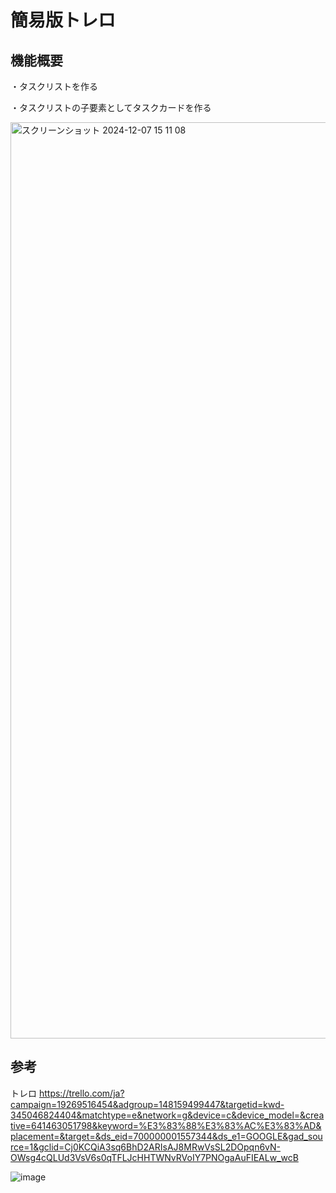 # 簡易版トレロ

## 機能概要

・タスクリストを作る

・タスクリストの子要素としてタスクカードを作る

<img width="1466" alt="スクリーンショット 2024-12-07 15 11 08" src="https://github.com/user-attachments/assets/4b0c2e0c-2fec-4604-91a5-0bc4c09a8ad5">


## 参考
トレロ
https://trello.com/ja?campaign=19269516454&adgroup=148159499447&targetid=kwd-345046824404&matchtype=e&network=g&device=c&device_model=&creative=641463051798&keyword=%E3%83%88%E3%83%AC%E3%83%AD&placement=&target=&ds_eid=700000001557344&ds_e1=GOOGLE&gad_source=1&gclid=Cj0KCQiA3sq6BhD2ARIsAJ8MRwVsSL2DOpqn6vN-OWsg4cQLUd3VsV6s0qTFLJcHHTWNvRVoIY7PNOgaAuFIEALw_wcB

![image](https://github.com/user-attachments/assets/a39cbf37-76e9-4c2a-9cce-7ada41121e90)
